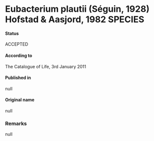 # Eubacterium plautii (Séguin, 1928) Hofstad & Aasjord, 1982 SPECIES

#### Status
ACCEPTED

#### According to
The Catalogue of Life, 3rd January 2011

#### Published in
null

#### Original name
null

### Remarks
null